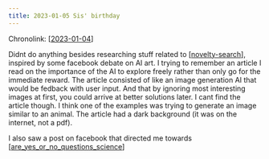 ```yaml
---
title: 2023-01-05 Sis' birthday
---
```


Chronolink: [[2023-01-04]]

Didnt do anything besides researching stuff related to [[novelty-search]], inspired by some facebook debate on AI art. I trying to remember an article I read on the importance of the AI to explore freely rather than only go for the immediate reward. The article consisted of like an image generation AI that would be fedback with user input. And that by ignoring most interesting images at first, you could arrive at better solutions later. I cant find the article though. I think one of the examples was trying to generate an image similar to an animal. The article had a dark background (it was on the internet, not a pdf).

I also saw a post on facebook that directed me towards [[are_yes_or_no_questions_science]]

















[//begin]: # "Autogenerated link references for markdown compatibility"
[2023-01-04]: .././wayward/2023-01-04 "2023-01-04"
[novelty-search]: .././bubbles/novelty-search "novelty-search"
[are_yes_or_no_questions_science]: .././bubbles/are_yes_or_no_questions_science "are_yes_or_no_questions_science"
[//end]: # "Autogenerated link references"

